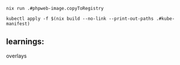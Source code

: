 ```
nix run .#phpweb-image.copyToRegistry

kubectl apply -f $(nix build --no-link --print-out-paths .#kube-manifest)
```

## learnings:

overlays

